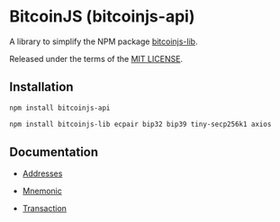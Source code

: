 # BitcoinJS (bitcoinjs-api)

A library to simplify the NPM package [bitcoinjs-lib](https://github.com/bitcoinjs/bitcoinjs-lib).

Released under the terms of the [MIT LICENSE](LICENSE).

## Installation

``` bash
npm install bitcoinjs-api

npm install bitcoinjs-lib ecpair bip32 bip39 tiny-secp256k1 axios
```

## Documentation

- [Addresses](https://github.com/ruben2k1/bitcoinjs-api/blob/master/src/docs/addresses.md)

- [Mnemonic](https://github.com/ruben2k1/bitcoinjs-api/blob/master/src/docs/mnemonic.md)

- [Transaction](https://github.com/ruben2k1/bitcoinjs-api/blob/master/src/docs/transaction.md)